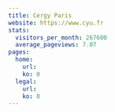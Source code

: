 ```yaml
---
title: Cergy Paris
website: https://www.cyu.fr
stats:
  visitors_per_month: 267600
  average_pageviews: 7.07
pages:
  home: 
    url: 
    ko: 0
  legal: 
    url: 
    ko: 0
---
```

